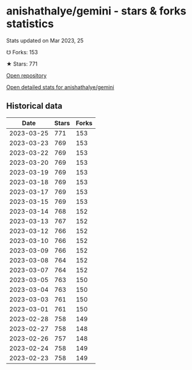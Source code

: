 # anishathalye/gemini - stars & forks statistics

Stats updated on Mar 2023, 25

☋ Forks: 153

★ Stars: 771

[Open repository](https://github.com/anishathalye/gemini)

[Open detailed stats for anishathalye/gemini](https://reviewgithub.com/rep/anishathalye/gemini)

## Historical data
| Date | Stars | Forks |
|------|-------|-------|
| 2023-03-25 | 771 | 153 | 
| 2023-03-23 | 769 | 153 | 
| 2023-03-22 | 769 | 153 | 
| 2023-03-20 | 769 | 153 | 
| 2023-03-19 | 769 | 153 | 
| 2023-03-18 | 769 | 153 | 
| 2023-03-17 | 769 | 153 | 
| 2023-03-15 | 769 | 153 | 
| 2023-03-14 | 768 | 152 | 
| 2023-03-13 | 767 | 152 | 
| 2023-03-12 | 766 | 152 | 
| 2023-03-10 | 766 | 152 | 
| 2023-03-09 | 766 | 152 | 
| 2023-03-08 | 764 | 152 | 
| 2023-03-07 | 764 | 152 | 
| 2023-03-05 | 763 | 150 | 
| 2023-03-04 | 763 | 150 | 
| 2023-03-03 | 761 | 150 | 
| 2023-03-01 | 761 | 150 | 
| 2023-02-28 | 758 | 149 | 
| 2023-02-27 | 758 | 148 | 
| 2023-02-26 | 757 | 148 | 
| 2023-02-24 | 758 | 149 | 
| 2023-02-23 | 758 | 149 | 

